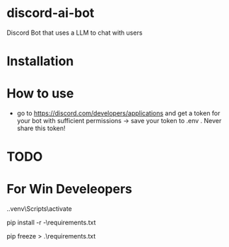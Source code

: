 # discord-ai-bot

Discord Bot that uses a LLM to chat with users


# Installation

# How to use

- go to https://discord.com/developers/applications and get a token for your bot with sufficient permissions -> save your token to .env . Never share this token!

# TODO

# For Win Develeopers

.\.venv\Scripts\activate

pip install -r -\requirements.txt

pip freeze > .\requirements.txt 